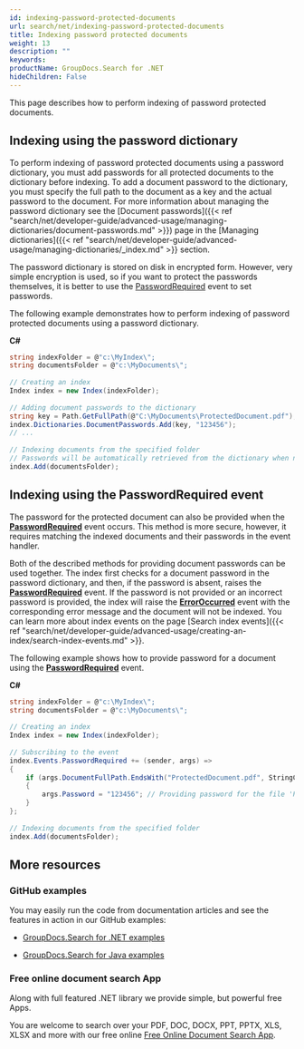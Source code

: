 ```yaml
---
id: indexing-password-protected-documents
url: search/net/indexing-password-protected-documents
title: Indexing password protected documents
weight: 13
description: ""
keywords: 
productName: GroupDocs.Search for .NET
hideChildren: False
---
```

This page describes how to perform indexing of password protected documents.

## Indexing using the password dictionary

To perform indexing of password protected documents using a password dictionary, you must add passwords for all protected documents to the dictionary before indexing. To add a document password to the dictionary, you must specify the full path to the document as a key and the actual password to the document. For more information about managing the password dictionary see the [Document passwords]({{< ref "search/net/developer-guide/advanced-usage/managing-dictionaries/document-passwords.md" >}}) page in the [Managing dictionaries]({{< ref "search/net/developer-guide/advanced-usage/managing-dictionaries/_index.md" >}} section.

The password dictionary is stored on disk in encrypted form. However, very simple encryption is used, so if you want to protect the passwords themselves, it is better to use the [PasswordRequired](https://apireference.groupdocs.com/net/search/groupdocs.search.events/eventhub/events/passwordrequired) event to set passwords.

The following example demonstrates how to perform indexing of password protected documents using a password dictionary.

**C#**

```csharp
string indexFolder = @"c:\MyIndex\";
string documentsFolder = @"c:\MyDocuments\";
 
// Creating an index
Index index = new Index(indexFolder);
 
// Adding document passwords to the dictionary
string key = Path.GetFullPath(@"C:\MyDocuments\ProtectedDocument.pdf");
index.Dictionaries.DocumentPasswords.Add(key, "123456");
// ...
 
// Indexing documents from the specified folder
// Passwords will be automatically retrieved from the dictionary when necessary
index.Add(documentsFolder);
```

## Indexing using the PasswordRequired event

The password for the protected document can also be provided when the **[PasswordRequired](https://apireference.groupdocs.com/net/search/groupdocs.search.events/eventhub/events/passwordrequired)** event occurs. This method is more secure, however, it requires matching the indexed documents and their passwords in the event handler.

Both of the described methods for providing document passwords can be used together. The index first checks for a document password in the password dictionary, and then, if the password is absent, raises the **[PasswordRequired](https://apireference.groupdocs.com/net/search/groupdocs.search.events/eventhub/events/passwordrequired)** event. If the password is not provided or an incorrect password is provided, the index will raise the **[ErrorOccurred](https://apireference.groupdocs.com/net/search/groupdocs.search.events/eventhub/events/erroroccurred)** event with the corresponding error message and the document will not be indexed. You can learn more about index events on the page [Search index events]({{< ref "search/net/developer-guide/advanced-usage/creating-an-index/search-index-events.md" >}}.

The following example shows how to provide password for a document using the **[PasswordRequired](https://apireference.groupdocs.com/net/search/groupdocs.search.events/eventhub/events/passwordrequired)** event.

**C#**

```csharp
string indexFolder = @"c:\MyIndex\";
string documentsFolder = @"c:\MyDocuments\";
 
// Creating an index
Index index = new Index(indexFolder);
 
// Subscribing to the event
index.Events.PasswordRequired += (sender, args) =>
{
    if (args.DocumentFullPath.EndsWith("ProtectedDocument.pdf", StringComparison.InvariantCultureIgnoreCase))
    {
        args.Password = "123456"; // Providing password for the file 'ProtectedDocument.pdf'
    }
};
 
// Indexing documents from the specified folder
index.Add(documentsFolder);
```

## More resources

### GitHub examples

You may easily run the code from documentation articles and see the features in action in our GitHub examples:

*   [GroupDocs.Search for .NET examples](https://github.com/groupdocs-search/GroupDocs.Search-for-.NET)
    
*   [GroupDocs.Search for Java examples](https://github.com/groupdocs-search/GroupDocs.Search-for-Java)
    

### Free online document search App

Along with full featured .NET library we provide simple, but powerful free Apps.

You are welcome to search over your PDF, DOC, DOCX, PPT, PPTX, XLS, XLSX and more with our free online [Free Online Document Search App](https://products.groupdocs.app/search).

